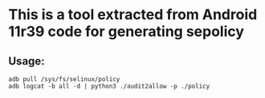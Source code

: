 # This is a tool extracted from Android 11r39 code for generating sepolicy
## Usage:
```
adb pull /sys/fs/selinux/policy
adb logcat -b all -d | python3 ./audit2allow -p ./policy
``` 
